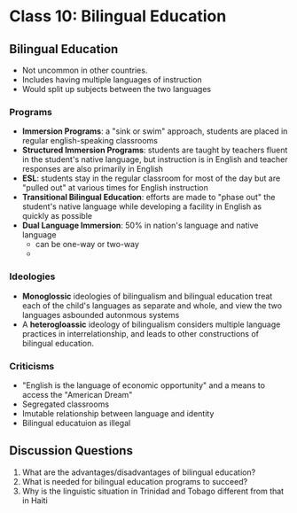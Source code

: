 # Class 10: Bilingual Education
## Bilingual Education
- Not uncommon in other countries. 
- Includes having multiple languages of instruction
- Would split up subjects between the two languages
###  Programs
- **Immersion Programs**: a "sink or swim" approach, students are placed in regular english-speaking classrooms
- **Structured Immersion Programs**: students are taught by teachers fluent in the student's native language, but instruction is in English and teacher responses are also primarily in English
- **ESL**: students stay in the regular classroom for most of the day but are "pulled out" at various times for English instruction
- **Transitional Bilingual Education**: efforts are made to "phase out" the student's native language while developing a facility in English as quickly as possible
- **Dual Language Immersion**: 50% in nation's language and native language
	- can be one-way or two-way
	- 
### Ideologies
- **Monoglossic** ideologies of bilingualism and bilingual education treat each of the child's languages as separate and whole, and view the two languages asbounded autonmous systems
- A **heterogloassic** ideology of bilingualism considers multiple language practices in interrelationship, and leads to other constructions of bilingual education.
### Criticisms
- "English is the language of economic opportunity" and a means to access the "American Dream"
- Segregated classrooms
- Imutable relationship between language and identity
- Bilingual educatuion as illegal 
## Discussion Questions
1. What are the advantages/disadvantages of bilingual education?
2. What is needed for bilingual education programs to succeed?
3. Why is the linguistic situation in Trinidad and Tobago different from that in Haiti